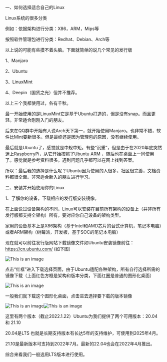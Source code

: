 一、如何选择适合自己的Linux

Linux系统的很多分类

例如：依据架构进行分类：X86，ARM，Mips等

按照软件管理包进行分类：Redhat、Debian、Arch等

以上说的可能有些摸不着头脑。下面就简单的说几个常见的发行版

1、Manjaro

2、Ubuntu

3、LinuxMint

4、Deepin（国货之光）但并不推荐。

以上三个我都使用过，各有千秋。

最一开始使用的是LinuxMint它是基于Ubuntu打造的，但是没有snap。而且更轻。非常适合刚刚入门的朋友。

后来在QQ群中开始有人说Arch天下第一，就开始使用Manjaro。也非常不错，软件比Mint要新很多。但是最终还是因为管理包的原因，没有继续使用。

最后就是Ubuntu了，感觉就是中规中矩。有些“沉重”，但是由于在2020年底突然迷上RaspberryPi，从它开始按照了Ubuntu ARM ，随后也在桌面上一同使用了。感觉就是参考资料很多。遇到问题几乎都可以在网上找到答案。

所以：最后我的选择是什么呢？Ubuntu因为使用的人很多，社区很完善，文档资料都很全面。非常适合新入的朋友进行学习。
 
二、安装并开始使用你的Linux

1、了解你的设备，下载相应的发行版安装镜像。

在上面说过设备架构的不同，Linux可以安装在目前所有架构的设备上（并非所有发行版都支持全架构）所有，要对应你自己设备的架构类型。

家用的设备基本上是X86架构（基于Intel和AMD芯片的台式计算机，笔记本电脑）或者ARM架构（树莓派，开发板，基于SOC的笔记本电脑）

现在就可以前往发行版网站下载镜像文件如Ubuntu安装镜像前往：https://cn.ubuntu.com/ (如下图）

![This is an image](https://github.com/xiangdongping999/xdp/blob/master/pic/ubuntu%E4%B8%8B%E8%BD%BD1.jpg?raw=true) 

点击“红框”进入下载选择页面，由于Ubuntu适配各种架构，所有自行选择所需的镜像下载（上面红色方框是架构和版本分类，下面红圈是普通的图形化桌面）

![This is an image](https://raw.githubusercontent.com/xiangdongping999/xdp/b31956f24a2e58de4a6662ef3103c236752d0e9d/pic/ubuntu%E4%B8%8B%E8%BD%BD2.jpg?raw=true)

一般我们就下载这个图形化桌面，点击进去选择要下载的版本镜像

![This is an image](https://github.com/xiangdongping999/xdp/blob/master/pic/Ubuntu%E7%89%88%E6%9C%AC%E9%80%89%E6%8B%A91.jpg?raw=true
)![This is an image](https://github.com/xiangdongping999/xdp/blob/master/pic/Ubuntu%E7%89%88%E6%9C%AC%E9%80%89%E6%8B%A92.jpg?raw=true)

这里有两个版本（截止2022.1.22）Ubuntu为我们提供了两个可用版本：20.04 和 21.10

20.04是LTS 也就是长期支持版本有长达5年的支持维护，可使用到2025年4月。

21.10是最新版本可支持到2022年7月。最新的22.04也会在2022年4月推出。

综合来看我们一般选用LTS版本进行使用。
   
   
 
